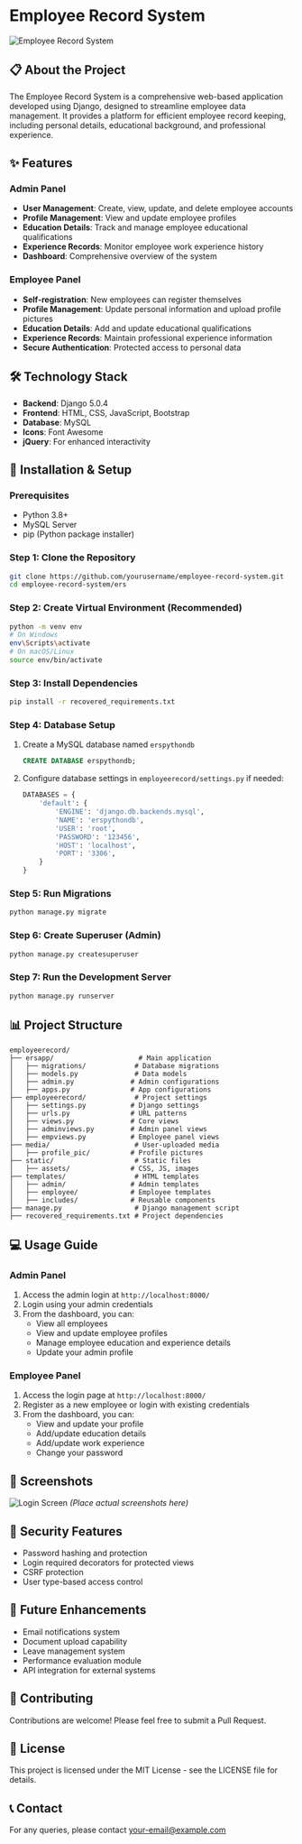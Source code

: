 # Employee Record System

![Employee Record System](./media/profile_pic/logo_2.png)

## 📋 About the Project

The Employee Record System is a comprehensive web-based application developed using Django, designed to streamline employee data management. It provides a platform for efficient employee record keeping, including personal details, educational background, and professional experience.

## ✨ Features

### Admin Panel
- **User Management**: Create, view, update, and delete employee accounts
- **Profile Management**: View and update employee profiles
- **Education Details**: Track and manage employee educational qualifications
- **Experience Records**: Monitor employee work experience history
- **Dashboard**: Comprehensive overview of the system

### Employee Panel
- **Self-registration**: New employees can register themselves
- **Profile Management**: Update personal information and upload profile pictures
- **Education Details**: Add and update educational qualifications
- **Experience Records**: Maintain professional experience information
- **Secure Authentication**: Protected access to personal data

## 🛠️ Technology Stack

- **Backend**: Django 5.0.4
- **Frontend**: HTML, CSS, JavaScript, Bootstrap
- **Database**: MySQL
- **Icons**: Font Awesome
- **jQuery**: For enhanced interactivity

## 🔧 Installation & Setup

### Prerequisites
- Python 3.8+
- MySQL Server
- pip (Python package installer)

### Step 1: Clone the Repository
```bash
git clone https://github.com/yourusername/employee-record-system.git
cd employee-record-system/ers
```

### Step 2: Create Virtual Environment (Recommended)
```bash
python -m venv env
# On Windows
env\Scripts\activate
# On macOS/Linux
source env/bin/activate
```

### Step 3: Install Dependencies
```bash
pip install -r recovered_requirements.txt
```

### Step 4: Database Setup
1. Create a MySQL database named `erspythondb`
   ```sql
   CREATE DATABASE erspythondb;
   ```
2. Configure database settings in `employeerecord/settings.py` if needed:
   ```python
   DATABASES = {
       'default': {
           'ENGINE': 'django.db.backends.mysql',
           'NAME': 'erspythondb',
           'USER': 'root',
           'PASSWORD': '123456',
           'HOST': 'localhost',
           'PORT': '3306',
       }
   }
   ```

### Step 5: Run Migrations
```bash
python manage.py migrate
```

### Step 6: Create Superuser (Admin)
```bash
python manage.py createsuperuser
```

### Step 7: Run the Development Server
```bash
python manage.py runserver
```

## 📊 Project Structure

```
employeerecord/
├── ersapp/                     # Main application
│   ├── migrations/            # Database migrations
│   ├── models.py              # Data models
│   ├── admin.py              # Admin configurations
│   ├── apps.py               # App configurations
├── employeerecord/            # Project settings
│   ├── settings.py           # Django settings
│   ├── urls.py               # URL patterns
│   ├── views.py              # Core views
│   ├── adminviews.py         # Admin panel views
│   ├── empviews.py           # Employee panel views
├── media/                     # User-uploaded media
│   ├── profile_pic/          # Profile pictures
├── static/                    # Static files
│   ├── assets/               # CSS, JS, images
├── templates/                 # HTML templates
│   ├── admin/                # Admin templates
│   ├── employee/             # Employee templates
│   ├── includes/             # Reusable components
├── manage.py                  # Django management script
├── recovered_requirements.txt # Project dependencies
```

## 💻 Usage Guide

### Admin Panel
1. Access the admin login at `http://localhost:8000/`
2. Login using your admin credentials
3. From the dashboard, you can:
   - View all employees
   - View and update employee profiles
   - Manage employee education and experience details
   - Update your admin profile

### Employee Panel
1. Access the login page at `http://localhost:8000/`
2. Register as a new employee or login with existing credentials
3. From the dashboard, you can:
   - View and update your profile
   - Add/update education details
   - Add/update work experience
   - Change your password

## 📱 Screenshots

![Login Screen](./media/profile_pic/login.jpg)
*(Place actual screenshots here)*

<!-- Add more screenshots for dashboard, profile pages, etc. -->

## 🔐 Security Features

- Password hashing and protection
- Login required decorators for protected views
- CSRF protection
- User type-based access control

## 🚀 Future Enhancements

- Email notifications system
- Document upload capability
- Leave management system
- Performance evaluation module
- API integration for external systems

## 🤝 Contributing

Contributions are welcome! Please feel free to submit a Pull Request.

## 📄 License

This project is licensed under the MIT License - see the LICENSE file for details.

## 📞 Contact

For any queries, please contact [your-email@example.com](mailto:your-email@example.com)